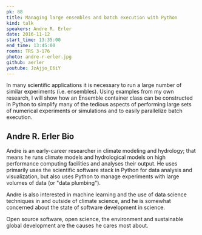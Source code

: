 ```yaml
---
pk: 88
title: Managing large ensembles and batch execution with Python
kind: talk
speakers: Andre R. Erler
date: 2016-11-12
start_time: 13:35:00
end_time: 13:45:00
rooms: TRS 3-176
photo: andre-r-erler.jpg
github: aerler
youtube: JzAjjo_E6iY
---
```


In many scientific applications it is necessary to run a large number of similar experiments (i.e. ensembles). Using examples from my own research, I will show how an Ensemble container class can be constructed in Python to simplify many of the tedious aspects of performing large sets of numerical experiments or simulations and to easily parallelize batch execution.

## Andre R. Erler Bio

Andre is an early-career researcher in climate modeling and hydrology; that means he runs climate models and hydrological models on high performance computing facilities and analyses their output. He uses primarily uses the scientific software stack in Python for data analysis  and visualization, but also uses Python to manage experiments with large volumes of data (or "data plumbing").

Andre is also interested in machine learning and the use of data science techniques in and outside of climate science, and he is somewhat concerned about the state of software development in science.

Open source software, open science, the environment and sustainable global development are the causes he cares most about.
